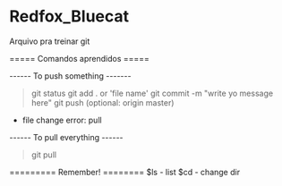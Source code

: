 # Redfox_Bluecat
Arquivo pra treinar git

===== Comandos aprendidos =====
	
------ To push something -------
> git status
> git add . or 'file name'
> git commit -m "write yo message here"
> git push (optional: origin master)

* file change error: pull
	
------ To pull everything ------
> git pull

========= Remember! ========
$ls - list
$cd - change dir


